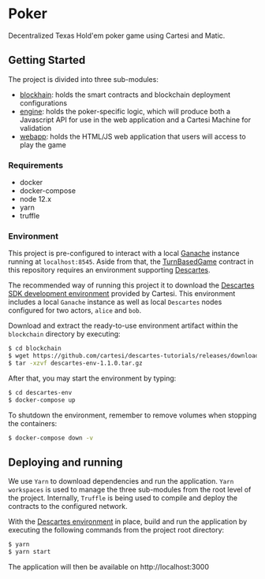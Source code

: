 # Poker

Decentralized Texas Hold'em poker game using Cartesi and Matic.

## Getting Started

The project is divided into three sub-modules:
- [blockhain](blockchain/README.md): holds the smart contracts and blockchain deployment  configurations
- [engine](engine/README.md): holds the poker-specific logic, which will produce both a Javascript API for use in the web application and a Cartesi Machine for validation
- [webapp](webapp/README.md): holds the HTML/JS web application that users will access to play the game 
### Requirements

- docker
- docker-compose
- node 12.x
- yarn
- truffle


### Environment

This project is pre-configured to interact with a local [Ganache](https://github.com/trufflesuite/ganache-cli) instance running at `localhost:8545`. Aside from that, the [TurnBasedGame](blockchain/contracts/TurnBasedGame.sol) contract in this repository requires an environment supporting [Descartes](https://github.com/cartesi/descartes).

The recommended way of running this project it to download the [Descartes SDK development environment](https://cartesi.io/en/docs/tutorials/descartes-env/) provided by Cartesi. This environment includes a local `Ganache` instance as well as local `Descartes` nodes configured for two actors, `alice` and `bob`.

Download and extract the ready-to-use environment artifact within the `blockchain` directory by executing:

```bash
$ cd blockchain
$ wget https://github.com/cartesi/descartes-tutorials/releases/download/v1.1.0/descartes-env-1.1.0.tar.gz
$ tar -xzvf descartes-env-1.1.0.tar.gz
```

After that, you may start the environment by typing:
```bash
$ cd descartes-env
$ docker-compose up
```

To shutdown the environment, remember to remove volumes when stopping the containers:
```bash
$ docker-compose down -v
```


## Deploying and running

We use `Yarn` to download dependencies and run the application. `Yarn workspaces` is used to manage the three sub-modules from the root level of the project. Internally, `Truffle` is being used to compile and deploy the contracts to the configured network.

With the [Descartes environment](#Environment) in place, build and run the application by executing the following commands from the project root directory:

```bash
$ yarn
$ yarn start
```

The application will then be available on http://localhost:3000
